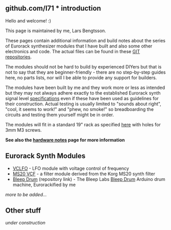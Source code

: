 ## github.com/l71 * introduction

Hello and welcome! :)

This page is maintained by me, Lars Bengtsson. 

These pages contain additional information and build notes about the series of Eurorack synthesizer modules that I have built and also some other electronics and code. The actual files can be found in these [GIT repositories](https://github.com/L71?tab=repositories).  

The modules should not be hard to build by experienced DIYers but that is not to say that they are beginner-friendly - there are no step-by-step guides here, no parts lists, nor will I be able to provide any support for builders. 

The modules have been built by me and they work more or less as intended but they may not always adhere exactly to the established Eurorack synth signal level [specifications](http://www.doepfer.de/a100_man/a100t_e.htm) even if these have been used as guidelines for their construction.
Actual testing is usually limited to "sounds about right", "cool, it seems to work!" and "phew, no smoke!" so breadboarding the circuits and testing them yourself might be in order.  

The modules will fit in a standard 19" rack as specified [here](http://www.doepfer.de/a100_man/a100m_e.htm) with holes for 3mm M3 screws. 

**See also the [hardware notes](hardware_notes.html) page for more information** 

## Eurorack Synth Modules

- [VCLFO](vclfo.html) - LFO module with voltage control of frequency 
- [MS20 VCF](ms20vcf.html) - a filter module derived from the Korg MS20 synth filter 
- [Bleep Drum](https://github.com/L71/BleepDrum-Eurorack) (repository link) - The Bleep Labs [Bleep Drum](http://bleeplabs.com/product/bleep-drum-midi/) Arduino drum machine, Eurorackified by me

_more to be added..._

## Other stuff

_under construction_ 

